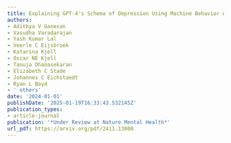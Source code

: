 ```yaml
---
title: Explaining GPT-4's Schema of Depression Using Machine Behavior Analysis
authors:
- Adithya V Ganesan
- Vasudha Varadarajan
- Yash Kumar Lal
- Veerle C Eijsbroek
- Katarina Kjell
- Oscar NE Kjell
- Tanuja Dhanasekaran
- Elizabeth C Stade
- Johannes C Eichstaedt
- Ryan L Boyd
- ' others'
date: '2024-01-01'
publishDate: '2025-01-19T16:33:43.532145Z'
publication_types:
- article-journal
publication: '*Under Review at Nature Mental Health*'
url_pdf: https://arxiv.org/pdf/2411.13800
---
```

